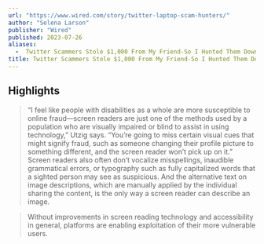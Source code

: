 ```yaml
---
url: "https://www.wired.com/story/twitter-laptop-scam-hunters/"
author: "Selena Larson"
publisher: "Wired"
published: 2023-07-26
aliases:
  -  Twitter Scammers Stole $1,000 From My Friend-So I Hunted Them Down
title: Twitter Scammers Stole $1,000 From My Friend-So I Hunted Them Down
---
```


## Highlights
> “I feel like people with disabilities as a whole are more susceptible to online fraud—screen readers are just one of the methods used by a population who are visually impaired or blind to assist in using technology,” Utzig says. “You’re going to miss certain visual cues that might signify fraud, such as someone changing their profile picture to something different, and the screen reader won’t pick up on it.” Screen readers also often don’t vocalize misspellings, inaudible grammatical errors, or typography such as fully capitalized words that a sighted person may see as suspicious. And the alternative text on image descriptions, which are manually applied by the individual sharing the content, is the only way a screen reader can describe an image.

> Without improvements in screen reading technology and accessibility in general, platforms are enabling exploitation of their more vulnerable users.

